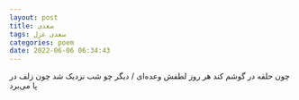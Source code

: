 ```yaml
---
layout: post
title: سعدی
tags: سعدی غزل
categories: poem
date: 2022-06-06 06:34:43
---
```


چون حلقه در گوشم کند هر روز لطفش وعده‌ای / دیگر چو شب نزدیک شد چون زلف در پا می‌برد
